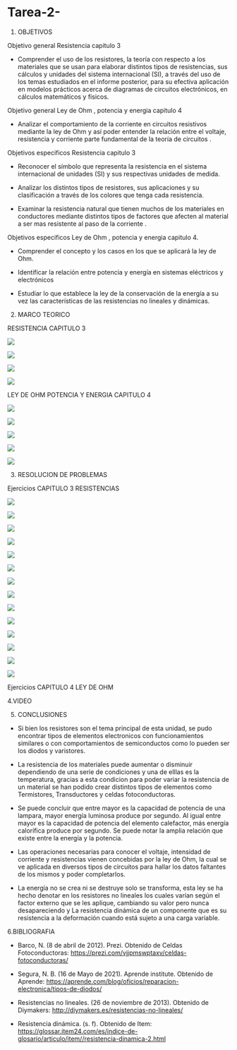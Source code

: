 # Tarea-2-

1. OBJETIVOS

Objetivo general  Resistencia capitulo 3

- Comprender el uso de los resistores, la teoría con respecto a los materiales que se usan para elaborar distintos tipos de resistencias, sus cálculos y unidades del sistema internacional (SI), a través del uso de los temas estudiados en el informe posterior, para su efectiva aplicación en modelos prácticos acerca de diagramas de circuitos electrónicos, en cálculos matemáticos y físicos.

Objetivo general Ley de Ohm , potencia y energia capitulo 4 

- Analizar el comportamiento de la corriente en circuitos resistivos mediante la ley de Ohm y así poder entender la relación entre el voltaje, resistencia y corriente parte fundamental de la teoría de circuitos .

Objetivos especificos Resistencia capitulo 3

- Reconocer el símbolo que representa la resistencia en el sistema internacional de unidades (SI) y sus respectivas unidades de medida.

- Analizar los distintos tipos de resistores, sus aplicaciones y su clasificación a través de los colores que tenga cada resistencia.

- Examinar la resistencia natural que tienen muchos de los materiales en conductores mediante distintos tipos de factores que afecten al material a ser mas resistente al paso de la corriente .

Objetivos especificos Ley de Ohm , potencia y energia capitulo 4.

- Comprender el concepto y los  casos en los que se aplicará la ley de Ohm. 

- Identificar la relación entre potencia y energía en sistemas eléctricos y electrónicos 

-  Estudiar lo que establece la ley de la conservación de la energía a su vez las características de las resistencias no lineales y dinámicas. 

2. MARCO TEORICO

RESISTENCIA CAPITULO 3

![](https://user-images.githubusercontent.com/84397282/120918373-cbf36300-c679-11eb-99bb-003f792da64e.jpg)

![](https://user-images.githubusercontent.com/84397282/120918374-cc8bf980-c679-11eb-8ce6-1a968087dc8d.jpg)

![](https://user-images.githubusercontent.com/84397282/120918377-cc8bf980-c679-11eb-87a9-8ceec75b53c5.jpg)

![](https://user-images.githubusercontent.com/84397282/120918378-cc8bf980-c679-11eb-9594-a5ab66b1b8f1.jpg)

LEY DE OHM POTENCIA Y ENERGIA CAPITULO 4 

![](https://user-images.githubusercontent.com/84998013/121100407-63160300-c7bf-11eb-8cc4-1a0919dbe445.png)

![](https://user-images.githubusercontent.com/84998013/121100472-880a7600-c7bf-11eb-969a-44ab3ad15540.png)

![](https://user-images.githubusercontent.com/84998005/121119699-b9943900-c7e1-11eb-9ad4-94a71c89a2fb.png)

![](https://user-images.githubusercontent.com/84998005/121123018-1f83bf00-c7e8-11eb-9a4f-19bccd76f105.png)

![](https://user-images.githubusercontent.com/84998005/121123023-20b4ec00-c7e8-11eb-83b2-127ceb790ec4.png)





3. RESOLUCION DE PROBLEMAS

Ejercicios CAPITULO 3 RESISTENCIAS 

![](https://user-images.githubusercontent.com/84397282/120944545-b7a37a80-c6fa-11eb-8423-2421df2ba299.jpg)

![](https://user-images.githubusercontent.com/84397282/120944546-b83c1100-c6fa-11eb-8634-011fa3e05456.jpg)

![](https://user-images.githubusercontent.com/84397282/120944547-b8d4a780-c6fa-11eb-8e56-fb57ad8e1c3e.jpg) 

![](https://user-images.githubusercontent.com/84397282/121107185-16392900-c7cd-11eb-9a0c-2ada2e974c96.jpg)

![](https://user-images.githubusercontent.com/84397282/121107188-176a5600-c7cd-11eb-91e2-d5ee473417bd.jpg)

![](https://user-images.githubusercontent.com/84397282/121107192-176a5600-c7cd-11eb-84e9-21bbe750c842.jpg)

![](https://user-images.githubusercontent.com/84998013/121109175-a9c02900-c7d0-11eb-9834-3390a254e4ac.png)

![](https://user-images.githubusercontent.com/84998013/121109296-e3912f80-c7d0-11eb-8c70-685522cc1a0c.png)

![](https://user-images.githubusercontent.com/84998013/121109370-0c192980-c7d1-11eb-9eeb-97a8343cb6f1.png)

![](https://user-images.githubusercontent.com/84998013/121109478-4682c680-c7d1-11eb-89ed-6356f3f32fab.png)

![](https://user-images.githubusercontent.com/84998005/121110985-bf831d80-c7d3-11eb-98c6-74c40bc87534.png)

![](https://user-images.githubusercontent.com/84998005/121111007-c7db5880-c7d3-11eb-9213-1f6de56a6fc5.png)

![](https://user-images.githubusercontent.com/84998005/121111003-c6119500-c7d3-11eb-9922-be474270125a.png)

![](https://user-images.githubusercontent.com/84998005/121111000-c578fe80-c7d3-11eb-97ec-e879ddd46d5e.png)

Ejercicios CAPITULO 4 LEY DE OHM 








4.VIDEO






5. CONCLUSIONES

- Si bien los resistores son el tema principal de esta unidad, se pudo encontrar tipos de elementos electronicos con funcionamientos similares o con comportamientos de semiconductos como lo pueden ser  los diodos y varistores.

- La resistencia de los materiales puede aumentar o disminuir dependiendo de una serie de condiciones y una de elllas es la temperatura, gracias a esta condicion para poder variar la resistencia de un material se han podido crear distintos tipos de elementos como Termistores, Transductores y celdas fotoconductoras.

- Se puede concluir que entre mayor es la capacidad de potencia de una lampara, mayor energía luminosa produce por segundo. Al igual entre mayor es la capacidad de potencia del elemento calefactor, más energía calorífica produce por segundo. Se puede notar la amplia relación que existe entre la energía y la potencia.

- Las operaciones necesarias para conocer el voltaje, intensidad de corriente y resistencias vienen concebidas por la ley de Ohm, la cual se ve aplicada en diversos tipos de circuitos para hallar los datos faltantes de los mismos y poder completarlos.

- La energía no se crea ni se destruye solo se transforma, esta ley se ha hecho denotar en los resistores no lineales  los cuales varían según el factor externo que se les aplique, cambiando su valor pero nunca desapareciendo y La resistencia dinámica de un componente que es su resistencia a la deformación cuando está sujeto a una carga variable.


6.BIBLIOGRAFIA 

- Barco, N. (8 de abril de 2012). Prezi. Obtenido de Celdas Fotoconductoras: https://prezi.com/vjjpmswptaxv/celdas-fotoconductoras/

- Segura, N. B. (16 de Mayo de 2021). Aprende institute. Obtenido de Aprende: https://aprende.com/blog/oficios/reparacion-electronica/tipos-de-diodos/

- Resistencias no lineales. (26 de noviembre de 2013). Obtenido de Diymakers: http://diymakers.es/resistencias-no-lineales/ 

- Resistencia dinámica. (s. f). Obtenido de Item: https://glossar.item24.com/es/indice-de-glosario/articulo/item//resistencia-dinamica-2.html 
